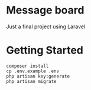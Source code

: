 # Message board
Just a final project using Laravel

# Getting Started
```=
composer install
cp .env.example .env
php artisan key:generate
php artisan migrate
```

